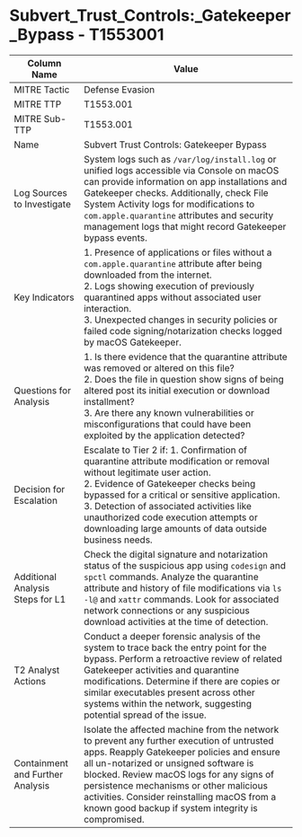 # Subvert_Trust_Controls:_Gatekeeper_Bypass - T1553001

| Column Name | Value |
|-------------|-------|
| MITRE Tactic | Defense Evasion |
| MITRE TTP | T1553.001 |
| MITRE Sub-TTP | T1553.001 |
| Name | Subvert Trust Controls: Gatekeeper Bypass |
| Log Sources to Investigate | System logs such as `/var/log/install.log` or unified logs accessible via Console on macOS can provide information on app installations and Gatekeeper checks. Additionally, check File System Activity logs for modifications to `com.apple.quarantine` attributes and security management logs that might record Gatekeeper bypass events. |
| Key Indicators | 1. Presence of applications or files without a `com.apple.quarantine` attribute after being downloaded from the internet.<br>2. Logs showing execution of previously quarantined apps without associated user interaction.<br>3. Unexpected changes in security policies or failed code signing/notarization checks logged by macOS Gatekeeper. |
| Questions for Analysis | 1. Is there evidence that the quarantine attribute was removed or altered on this file?<br>2. Does the file in question show signs of being altered post its initial execution or download installment?<br>3. Are there any known vulnerabilities or misconfigurations that could have been exploited by the application detected? |
| Decision for Escalation | Escalate to Tier 2 if: 1. Confirmation of quarantine attribute modification or removal without legitimate user action.<br>2. Evidence of Gatekeeper checks being bypassed for a critical or sensitive application.<br>3. Detection of associated activities like unauthorized code execution attempts or downloading large amounts of data outside business needs. |
| Additional Analysis Steps for L1 | Check the digital signature and notarization status of the suspicious app using `codesign` and `spctl` commands. Analyze the quarantine attribute and history of file modifications via `ls -l@` and `xattr` commands. Look for associated network connections or any suspicious download activities at the time of detection. |
| T2 Analyst Actions | Conduct a deeper forensic analysis of the system to trace back the entry point for the bypass. Perform a retroactive review of related Gatekeeper activities and quarantine modifications. Determine if there are copies or similar executables present across other systems within the network, suggesting potential spread of the issue. |
| Containment and Further Analysis | Isolate the affected machine from the network to prevent any further execution of untrusted apps. Reapply Gatekeeper policies and ensure all un-notarized or unsigned software is blocked. Review macOS logs for any signs of persistence mechanisms or other malicious activities. Consider reinstalling macOS from a known good backup if system integrity is compromised. |
